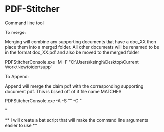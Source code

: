 # PDF-Stitcher
Command line tool



To merge:

Merging will combine any supporting documents that have a doc_XX then place them into a merged folder.
All other documents will be renamed to be in the format doc_XX.pdf and also be moved to
the merged folder

PDFStitcherConsole.exe -M -F "C:\Users\ksingh\Desktop\Current Work\Newfolder\supp" 

To Append:

Append will merge the claim pdf with the corresponding supporting document pdf. This is based off of if file name MATCHES

PDFStitcherConsole.exe  -A -S "<additional doc>" -C "<main doc>"


** I will create a bat script that will make the command line arguments easier to use **
